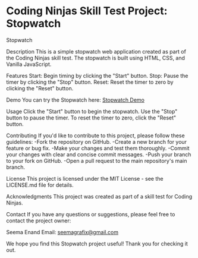 <h1>Coding Ninjas Skill Test Project: Stopwatch</h1>
Stopwatch

Description
This is a simple stopwatch web application created as part of the Coding Ninjas skill test. The stopwatch is built using HTML, CSS, and Vanilla JavaScript.


Features
Start: Begin timing by clicking the "Start" button.
Stop: Pause the timer by clicking the "Stop" button.
Reset: Reset the timer to zero by clicking the "Reset" button.

Demo
You can try the Stopwatch here: [Stopwatch Demo](https://bit.ly/3Z6hYUy)

Usage
Click the "Start" button to begin the stopwatch.
Use the "Stop" button to pause the timer.
To reset the timer to zero, click the "Reset" button.

Contributing
If you'd like to contribute to this project, please follow these guidelines:
-Fork the repository on GitHub.
-Create a new branch for your feature or bug fix.
-Make your changes and test them thoroughly.
-Commit your changes with clear and concise commit messages.
-Push your branch to your fork on GitHub.
-Open a pull request to the main repository's main branch.

License
This project is licensed under the MIT License - see the LICENSE.md file for details.

Acknowledgments
This project was created as part of a skill test for Coding Ninjas.

Contact
If you have any questions or suggestions, please feel free to contact the project owner:

Seema Enand
Email: seemagrafix@gmail.com

We hope you find this Stopwatch project useful! Thank you for checking it out.
